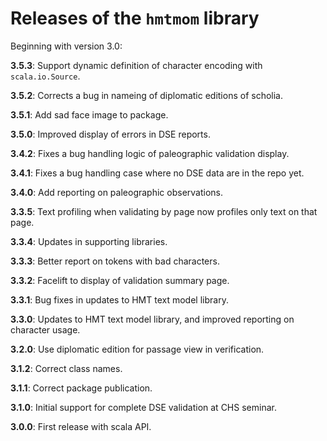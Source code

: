 # Releases of the `hmtmom` library

Beginning with version 3.0:


**3.5.3**:   Support dynamic definition of character encoding with `scala.io.Source`.


**3.5.2**:  Corrects a bug in nameing of diplomatic editions of scholia.


**3.5.1**:  Add sad face image to package.

**3.5.0**:  Improved display of errors in DSE reports.

**3.4.2**:  Fixes a bug handling logic of paleographic validation display.

**3.4.1**:  Fixes a bug handling case where no DSE data are in the repo yet.


**3.4.0**:  Add reporting on paleographic observations.


**3.3.5**:  Text profiling when validating by page now profiles only text on that page.


**3.3.4**:  Updates in supporting libraries.

**3.3.3**:  Better report on tokens with bad characters.

**3.3.2**:  Facelift to display of validation summary page.

**3.3.1**:  Bug fixes in updates to HMT text model library.


**3.3.0**:  Updates to HMT text model library, and improved reporting on character usage.


**3.2.0**:  Use diplomatic edition for passage view in verification.


**3.1.2**:   Correct class names.

**3.1.1**:   Correct package publication.

**3.1.0**:  Initial support for complete DSE validation at CHS seminar.

**3.0.0**:  First release with scala API.

